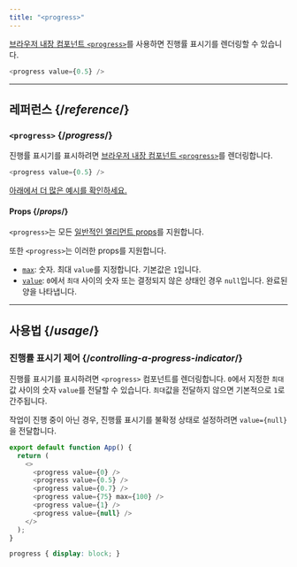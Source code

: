 ```yaml
---
title: "<progress>"
---
```


<Intro>

[브라우저 내장 컴포넌트 `<progress>`](https://developer.mozilla.org/en-US/docs/Web/HTML/Element/progress)를 사용하면 진행률 표시기를 렌더링할 수 있습니다.
 
```js
<progress value={0.5} />
```

</Intro>

<InlineToc />

---

## 레퍼런스 {/*reference*/}

### `<progress>` {/*progress*/}

진행률 표시기를 표시하려면 [브라우저 내장 컴포넌트 `<progress>`](https://developer.mozilla.org/en-US/docs/Web/HTML/Element/progress)를 렌더링합니다.

```js
<progress value={0.5} />
```

[아래에서 더 많은 예시를 확인하세요.](#usage)

#### Props {/*props*/}

`<progress>`는 모든 [일반적인 엘리먼트 props](/reference/react-dom/components/common#props)를 지원합니다.

또한 `<progress>`는 이러한 props를 지원합니다.

* [`max`](https://developer.mozilla.org/en-US/docs/Web/HTML/Element/progress#attr-max): 숫자. 최대 `value`를 지정합니다. 기본값은 `1`입니다.
* [`value`](https://developer.mozilla.org/en-US/docs/Web/HTML/Element/progress#attr-value): `0`에서 `최대` 사이의 숫자 또는 결정되지 않은 상태인 경우 `null`입니다. 완료된 양을 나타냅니다.

---

## 사용법 {/*usage*/}

### 진행률 표시기 제어 {/*controlling-a-progress-indicator*/}

진행률 표시기를 표시하려면 `<progress>` 컴포넌트를 렌더링합니다. `0`에서 지정한 `최대` 값 사이의 숫자 `value`를 전달할 수 있습니다. `최대`값을 전달하지 않으면 기본적으로 `1`로 간주됩니다.

작업이 진행 중이 아닌 경우, 진행률 표시기를 불확정 상태로 설정하려면 `value={null}`을 전달합니다.

<Sandpack>

```js
export default function App() {
  return (
    <>
      <progress value={0} />
      <progress value={0.5} />
      <progress value={0.7} />
      <progress value={75} max={100} />
      <progress value={1} />
      <progress value={null} />
    </>
  );
}
```

```css
progress { display: block; }
```

</Sandpack>
